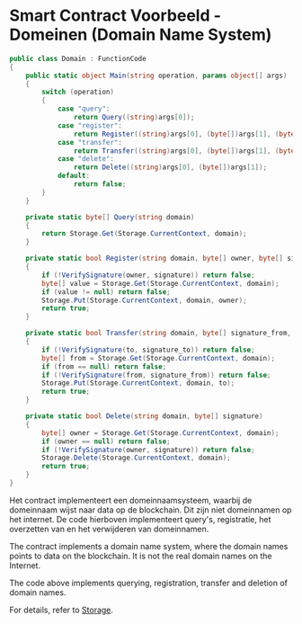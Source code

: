 # Smart Contract Voorbeeld - Domeinen (Domain Name System)

```c#
public class Domain : FunctionCode
{
    public static object Main(string operation, params object[] args)
    {
        switch (operation)
        {
            case "query":
                return Query((string)args[0]);
            case "register":
                return Register((string)args[0], (byte[])args[1], (byte[])args[2]);
            case "transfer":
                return Transfer((string)args[0], (byte[])args[1], (byte[])args[2], (byte[])args[2]);
            case "delete":
                return Delete((string)args[0], (byte[])args[1]);
            default:
                return false;
        }
    }

    private static byte[] Query(string domain)
    {
        return Storage.Get(Storage.CurrentContext, domain);
    }

    private static bool Register(string domain, byte[] owner, byte[] signature)
    {
        if (!VerifySignature(owner, signature)) return false;
        byte[] value = Storage.Get(Storage.CurrentContext, domain);
        if (value != null) return false;
        Storage.Put(Storage.CurrentContext, domain, owner);
        return true;
    }

    private static bool Transfer(string domain, byte[] signature_from, byte[] to, byte[] signature_to)
    {
        if (!VerifySignature(to, signature_to)) return false;
        byte[] from = Storage.Get(Storage.CurrentContext, domain);
        if (from == null) return false;
        if (!VerifySignature(from, signature_from)) return false;
        Storage.Put(Storage.CurrentContext, domain, to);
        return true;
    }

    private static bool Delete(string domain, byte[] signature)
    {
        byte[] owner = Storage.Get(Storage.CurrentContext, domain);
        if (owner == null) return false;
        if (!VerifySignature(owner, signature)) return false;
        Storage.Delete(Storage.CurrentContext, domain);
        return true;
    }
}
```
Het contract implementeert een domeinnaamsysteem, waarbij de domeinnaam wijst naar data op de blockchain. Dit zijn niet domeinnamen op het internet. De code hierboven implementeert query's, registratie, het overzetten van en het verwijderen van domeinnamen.

The contract implements a domain name system, where the domain names points to data on the blockchain. It is not the real domain names on the Internet.

The code above implements querying, registration, transfer and deletion of domain names.

For details, refer to [Storage](../fw/dotnet/neo/Storage.md).
